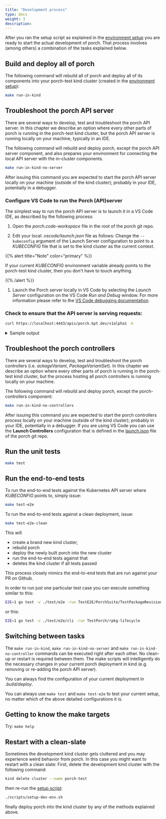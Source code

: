 ```yaml
---
title: "Development process"
type: docs
weight: 3
description:
---
```


After you ran the setup script as explained in the [environment setup](environment-setup.md) you are ready to start the actual development of porch. That process involves (among others) a combination of the tasks explained below.

## Build and deploy all of porch

The following command will rebuild all of porch and deploy all of its components into your porch-test kind cluster (created in the [environment setup](environment-setup.md)):

```bash
make run-in-kind
```

## Troubleshoot the porch API server

There are several ways to develop, test and troubleshoot the porch API server. In this chapter we describe an option where every other parts of porch is running in the porch-test kind cluster, but the porch API server is running locally on your machine, typically in an IDE.

The following command will rebuild and deploy porch, except the porch API server component, and also prepares your environment for connecting the local API server with the in-cluster components.

```bash
make run-in-kind-no-server
```

After issuing this command you are expected to start the porch API server locally on your machine (outside of the kind cluster); probably in your IDE, potentially in a debugger.

### Configure VS Code to run the Porch (API)server

The simplest way to run the porch API server is to launch it in a VS Code IDE, as described by the following process:

1. Open the *porch.code-workspace* file in the root of the porch git repo.

1. Edit your local *.vscode/launch.json* file as follows: Change the `--kubeconfig` argument of the Launch Server
   configuration to point to a *KUBECONFIG* file that is set to the kind cluster as the current context. 

{{% alert title="Note" color="primary" %}}

  If your current *KUBECONFIG* environment variable already points to the porch-test kind cluster, then you don't have to touch anything.

  {{% /alert %}}

1. Launch the Porch server locally in VS Code by selecting the *Launch Server* configuration on the VS Code
   *Run and Debug* window. For more information please refer to the
   [VS Code debugging documentation](https://code.visualstudio.com/docs/editor/debugging).

### Check to ensure that the API server is serving requests:

```bash
curl https://localhost:4443/apis/porch.kpt.dev/v1alpha1 -k
```

<details closed>
<summary>Sample output</summary>

```json
{
  "kind": "APIResourceList",
  "apiVersion": "v1",
  "groupVersion": "porch.kpt.dev/v1alpha1",
  "resources": [
    {
      "name": "packagerevisionresources",
      "singularName": "",
      "namespaced": true,
      "kind": "PackageRevisionResources",
      "verbs": [
        "get",
        "list",
        "patch",
        "update"
      ]
    },
    {
      "name": "packagerevisions",
      "singularName": "",
      "namespaced": true,
      "kind": "PackageRevision",
      "verbs": [
        "create",
        "delete",
        "get",
        "list",
        "patch",
        "update",
        "watch"
      ]
    },
    {
      "name": "packagerevisions/approval",
      "singularName": "",
      "namespaced": true,
      "kind": "PackageRevision",
      "verbs": [
        "get",
        "patch",
        "update"
      ]
    },
    {
      "name": "packages",
      "singularName": "",
      "namespaced": true,
      "kind": "Package",
      "verbs": [
        "create",
        "delete",
        "get",
        "list",
        "patch",
        "update"
      ]
    }
  ]
}
```

</details>


## Troubleshoot the porch controllers

There are several ways to develop, test and troubleshoot the porch controllers (i.e. *ackageVariant*, *PackageVariantSet*). In this chapter we describe an option where every other parts of porch is running in the porch-test kind cluster, but the process hosting all porch controllers is running locally on your machine.

The following command will rebuild and deploy porch, except the porch-controllers component:

```bash
make run-in-kind-no-controllers
```

After issuing this command you are expected to start the porch controllers process locally on your machine (outside of
the kind cluster); probably in your IDE, potentially in a debugger. If you are using VS Code you can use the
**Launch Controllers** configuration that is defined in the
[launch.json](https://github.com/nephio-project/porch/blob/main/.vscode/launch.json) file of the porch git repo.

## Run the unit tests

```bash
make test
```

## Run the end-to-end tests

To run the end-to-end tests against the Kubernetes API server where *KUBECONFIG* points to, simply issue:

```bash
make test-e2e
```

To run the end-to-end tests against a clean deployment, issue:

```bash
make test-e2e-clean
```
This will 
- create a brand new kind cluster, 
- rebuild porch
- deploy the newly built porch into the new cluster
- run the end-to-end tests against that
- deletes the kind cluster if all tests passed

This process closely mimics the end-to-end tests that are run against your PR on Github.

In order to run just one particular test case you can execute something similar to this:

```bash
E2E=1 go test -v ./test/e2e -run TestE2E/PorchSuite/TestPackageRevisionInMultipleNamespaces
```
or this: 
```bash
E2E=1 go test -v ./test/e2e/cli -run TestPorch/rpkg-lifecycle

```

## Switching between tasks

The `make run-in-kind`, `make run-in-kind-no-server` and `make run-in-kind-no-controller` commands can be executed right after each other. No clean-up or restart is required between them. The make scripts will intelligently do the necessary changes in your current porch deployment in kind (e.g. removing or re-adding the porch API server).

You can always find the configuration of your current deployment in *.build/deploy*.

You can always use `make test` and `make test-e2e` to test your current setup, no matter which of the above detailed configurations it is.

## Getting to know the make targets

Try: `make help`

## Restart with a clean-slate

Sometimes the development kind cluster gets cluttered and you may experience weird behavior from porch.
In this case you might want to restart with a clean slate:
First, delete the development kind cluster with the following command:

```bash
kind delete cluster --name porch-test
```

then re-run the [setup script](https://github.com/nephio-project/porch/blob/main/scripts/setup-dev-env.sh):

```bash
./scripts/setup-dev-env.sh
```

finally deploy porch into the kind cluster by any of the methods explained above.


